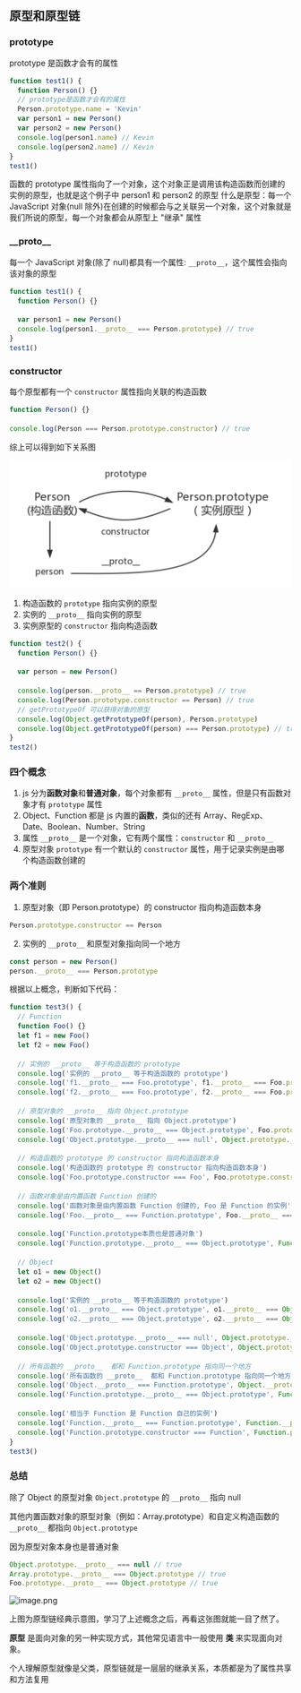 ## 原型和原型链

### prototype

prototype 是函数才会有的属性

```js
function test1() {
  function Person() {}
  // prototype是函数才会有的属性
  Person.prototype.name = 'Kevin'
  var person1 = new Person()
  var person2 = new Person()
  console.log(person1.name) // Kevin
  console.log(person2.name) // Kevin
}
test1()
```

函数的 prototype 属性指向了一个对象，这个对象正是调用该构造函数而创建的实例的原型，也就是这个例子中 person1 和 person2 的原型
什么是原型：每一个 JavaScript 对象(null 除外)在创建的时候都会与之关联另一个对象，这个对象就是我们所说的原型，每一个对象都会从原型上 "继承" 属性

### \_\_proto\_\_

每一个 JavaScript 对象(除了 null)都具有一个属性: `__proto__`，这个属性会指向该对象的原型

```js
function test1() {
  function Person() {}

  var person1 = new Person()
  console.log(person1.__proto__ === Person.prototype) // true
}
test1()
```

### constructor

每个原型都有一个 `constructor` 属性指向关联的构造函数

```js
function Person() {}

console.log(Person === Person.prototype.constructor) // true
```

综上可以得到如下关系图

<img src="readme.assets/image-20220328202743945.png" alt="image-20220328202743945" style="zoom:50%;" />

1. 构造函数的 `prototype` 指向实例的原型
2. 实例的 `__proto__` 指向实例的原型
3. 实例原型的 `constructor` 指向构造函数

```js
function test2() {
  function Person() {}

  var person = new Person()

  console.log(person.__proto__ == Person.prototype) // true
  console.log(Person.prototype.constructor == Person) // true
  // getPrototypeOf 可以获得对象的原型
  console.log(Object.getPrototypeOf(person), Person.prototype)
  console.log(Object.getPrototypeOf(person) === Person.prototype) // true
}
test2()
```

### 四个概念

1. js 分为**函数对象**和**普通对象**，每个对象都有 `__proto__` 属性，但是只有函数对象才有 `prototype` 属性
2. Object、Function 都是 js 内置的**函数**，类似的还有 Array、RegExp、Date、Boolean、Number、String
3. 属性 `__proto__` 是一个对象，它有两个属性：`constructor` 和 `__proto__`
4. 原型对象 `prototype` 有一个默认的 `constructor` 属性，用于记录实例是由哪个构造函数创建的

### 两个准则

1. 原型对象（即 Person.prototype）的 constructor 指向构造函数本身

```js
Person.prototype.constructor == Person
```

2. 实例的 `__proto__` 和原型对象指向同一个地方

```js
const person = new Person()
person.__proto__ === Person.prototype
```

根据以上概念，判断如下代码：

```js
function test3() {
  // Function
  function Foo() {}
  let f1 = new Foo()
  let f2 = new Foo()

  // 实例的 __proto__ 等于构造函数的 prototype
  console.log('实例的 __proto__ 等于构造函数的 prototype')
  console.log('f1.__proto__ === Foo.prototype', f1.__proto__ === Foo.prototype)
  console.log('f2.__proto__ === Foo.prototype', f2.__proto__ === Foo.prototype)

  // 原型对象的 __proto__ 指向 Object.prototype
  console.log('原型对象的 __proto__ 指向 Object.prototype')
  console.log('Foo.prototype.__proto__ === Object.prototype', Foo.prototype.__proto__ === Object.prototype)
  console.log('Object.prototype.__proto__ === null', Object.prototype.__proto__ === null)

  // 构造函数的 prototype 的 constructor 指向构造函数本身
  console.log('构造函数的 prototype 的 constructor 指向构造函数本身')
  console.log('Foo.prototype.constructor === Foo', Foo.prototype.constructor === Foo)

  // 函数对象是由内置函数 Function 创建的
  console.log('函数对象是由内置函数 Function 创建的, Foo 是 Function 的实例')
  console.log('Foo.__proto__ === Function.prototype', Foo.__proto__ === Function.prototype)

  console.log('Function.prototype本质也是普通对象')
  console.log('Function.prototype.__proto__ === Object.prototype', Function.prototype.__proto__ === Object.prototype)

  // Object
  let o1 = new Object()
  let o2 = new Object()

  console.log('实例的 __proto__ 等于构造函数的 prototype')
  console.log('o1.__proto__ === Object.prototype', o1.__proto__ === Object.prototype)
  console.log('o2.__proto__ === Object.prototype', o2.__proto__ === Object.prototype)

  console.log('Object.prototype.__proto__ === null', Object.prototype.__proto__ === null)
  console.log('Object.prototype.constructor === Object', Object.prototype.constructor === Object)

  // 所有函数的 __proto__  都和 Function.prototype 指向同一个地方
  console.log('所有函数的 __proto__  都和 Function.prototype 指向同一个地方')
  console.log('Object.__proto__ === Function.prototype', Object.__proto__ === Function.prototype)
  console.log('Function.prototype.__proto__ === Object.prototype', Function.prototype.__proto__ === Object.prototype)

  console.log('相当于 Function 是 Function 自己的实例')
  console.log('Function.__proto__ === Function.prototype', Function.__proto__ === Function.prototype)
  console.log('Function.prototype.constructor === Function', Function.prototype.constructor === Function)
}
test3()
```

### 总结

除了 Object 的原型对象 `Object.prototype` 的 `__proto__` 指向 null

其他内置函数对象的原型对象（例如：Array.prototype）和自定义构造函数的 ` __proto__` 都指向 `Object.prototype`

因为原型对象本身也是普通对象

```js
Object.prototype.__proto__ === null // true
Array.prototype.__proto__ === Object.prototype // true
Foo.prototype.__proto__ === Object.prototype // true
```

![image.png](https://p3-juejin.byteimg.com/tos-cn-i-k3u1fbpfcp/4a61ca07672a45d3aecf382100cc9719~tplv-k3u1fbpfcp-zoom-in-crop-mark:1304:0:0:0.awebp)

上图为原型链经典示意图，学习了上述概念之后，再看这张图就能一目了然了。

**原型** 是面向对象的另一种实现方式，其他常见语言中一般使用 **类** 来实现面向对象。

个人理解原型就像是父类，原型链就是一层层的继承关系，本质都是为了属性共享和方法复用
